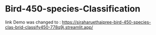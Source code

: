 # Bird-450-species-Classification

link Demo was changed to : https://siraharuethaipree-bird-450-species-clas-brid-classify450-778q9j.streamlit.app/
